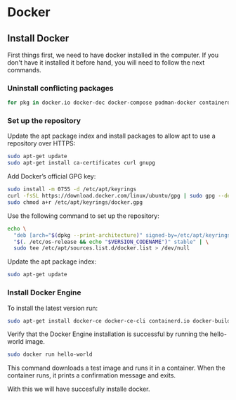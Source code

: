 # Docker 


## Install Docker

First things first, we need to have docker installed in the computer. If you don't have it installed it before hand, you will need to follow the next commands.  

### Uninstall conflicting packages

```bash
for pkg in docker.io docker-doc docker-compose podman-docker containerd runc; do sudo apt-get remove $pkg; done
```


### Set up the repository
Update the apt package index and install packages to allow apt to use a repository over HTTPS:  
```bash
sudo apt-get update
sudo apt-get install ca-certificates curl gnupg
```

Add Docker’s official GPG key:  
```bash
sudo install -m 0755 -d /etc/apt/keyrings
curl -fsSL https://download.docker.com/linux/ubuntu/gpg | sudo gpg --dearmor -o /etc/apt/keyrings/docker.gpg
sudo chmod a+r /etc/apt/keyrings/docker.gpg
```

Use the following command to set up the repository:
```bash
echo \
  "deb [arch="$(dpkg --print-architecture)" signed-by=/etc/apt/keyrings/docker.gpg] https://download.docker.com/linux/ubuntu \
  "$(. /etc/os-release && echo "$VERSION_CODENAME")" stable" | \
  sudo tee /etc/apt/sources.list.d/docker.list > /dev/null
```

Update the apt package index:
```bash
sudo apt-get update
```


### Install Docker Engine

To install the latest version run:  
```bash
sudo apt-get install docker-ce docker-ce-cli containerd.io docker-buildx-plugin docker-compose-plugin
```

Verify that the Docker Engine installation is successful by running the hello-world image.

```bash
sudo docker run hello-world
```

This command downloads a test image and runs it in a container. When the container runs, it prints a confirmation message and exits.

With this we will have succesfully installe docker.